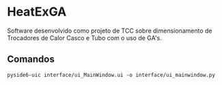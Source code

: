# HeatExGA
 Software desenvolvido como projeto de TCC sobre dimensionamento de Trocadores de Calor Casco e Tubo com o uso de GA's.



## Comandos 

```
pyside6-uic interface/ui_MainWindow.ui -o interface/ui_mainwindow.py

```
